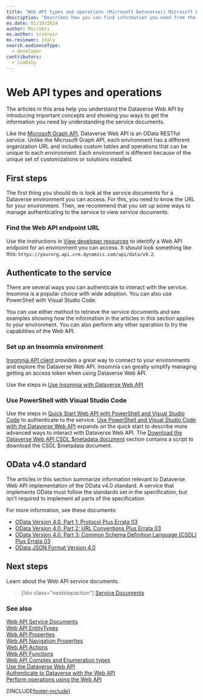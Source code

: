 ```yaml
---
title: "Web API types and operations (Microsoft Dataverse)| Microsoft Docs"
description: "Describes how you can find information you need from the Web API service and metadata documents, including documentation of the Web API system entity types, functions, and actions"
ms.date: 01/10/2024
author: MicroSri
ms.author: sriknair
ms.reviewer: jdaly
search.audienceType: 
  - developer
contributors: 
  - JimDaly
---
```

# Web API types and operations

The articles in this area help you understand the Dataverse Web API by introducing important concepts and showing you ways to get the information you need by understanding the service documents.

Like the [Microsoft Graph API](/graph/use-the-api), Dataverse Web API is an OData RESTful service. Unlike the Microsoft Graph API, each environment has a different organization URL and includes custom tables and operations that can be unique to each environment. Each environment is different because of the unique set of customizations or solutions installed.

## First steps

The first thing you should do is look at the service documents for a Dataverse environment you can access. For this, you need to know the URL for your environment. Then, we recommend that you set up some ways to manage authenticating to the service to view service documents.

### Find the Web API endpoint URL

Use the instructions in [View developer resources](../view-download-developer-resources.md) to identify a Web API endpoint for an environment you can access. It should look something like this: `https://yourorg.api.crm.dynamics.com/api/data/v9.2`.

## Authenticate to the service

There are several ways you can authenticate to interact with the service. Insomnia is a popular choice with wide adoption. You can also use PowerShell with Visual Studio Code.

You can use either method to retrieve the service documents and see examples showing how the information in the articles in this section applies to your environment. You can also perform any other operation to try the capabilities of the Web API.

### Set up an Insomnia environment

[Insomnia API client](https://docs.insomnia.rest/insomnia/get-started) provides a great way to connect to your environments and explore the Dataverse Web API. Insomnia can greatly simplify managing getting an access token when using Dataverse Web API.

Use the steps in [Use Insomnia with Dataverse Web API](insomnia.md)


### Use PowerShell with Visual Studio Code

Use the steps in [Quick Start Web API with PowerShell and Visual Studio Code](quick-start-ps.md) to authenticate to the service. [Use PowerShell and Visual Studio Code with the Dataverse Web API](use-ps-and-vscode-web-api.md) expands on the quick start to describe more advanced ways to interact with Dataverse Web API. The [Download the Dataverse Web API CSDL $metadata document](use-ps-and-vscode-web-api.md#download-the-dataverse-web-api-csdl-metadata-document) section contains a script to download the CSDL $metadata document.

## OData v4.0 standard

The articles in this section summarize information relevant to Dataverse Web API implementation of the OData v4.0 standard. A service that implements OData must follow the standards set in the specification, but isn't required to implement all parts of the specification.

For more information, see these documents:

- [OData Version 4.0. Part 1: Protocol Plus Errata 03](https://docs.oasis-open.org/odata/odata/v4.0/odata-v4.0-part1-protocol.html)
- [OData Version 4.0. Part 2: URL Conventions Plus Errata 03](https://docs.oasis-open.org/odata/odata/v4.0/odata-v4.0-part2-url-conventions.html)
- [OData Version 4.0. Part 3: Common Schema Definition Language (CSDL) Plus Errata 03](https://docs.oasis-open.org/odata/odata/v4.0/odata-v4.0-part3-csdl.html)
- [OData JSON Format Version 4.0](https://docs.oasis-open.org/odata/odata-json-format/v4.0/os/odata-json-format-v4.0-os.html)

## Next steps

Learn about the Web API service documents.

> [!div class="nextstepaction"]
> [Service Documents](web-api-service-documents.md)<br/>


### See also  

[Web API Service Documents](web-api-service-documents.md)<br />
[Web API EntityTypes](web-api-entitytypes.md)<br />
[Web API Properties](web-api-properties.md)<br />
[Web API Navigation Properties](web-api-navigation-properties.md)<br />
[Web API Actions](web-api-actions.md)<br />
[Web API Functions](web-api-functions.md)<br />
[Web API Complex and Enumeration types](web-api-complex-enum-types.md)<br />
[Use the Dataverse Web API](overview.md)<br />
[Authenticate to Dataverse with the Web API](authenticate-web-api.md)<br />
[Perform operations using the Web API](perform-operations-web-api.md)<br/>

[!INCLUDE[footer-include](../../../includes/footer-banner.md)]
